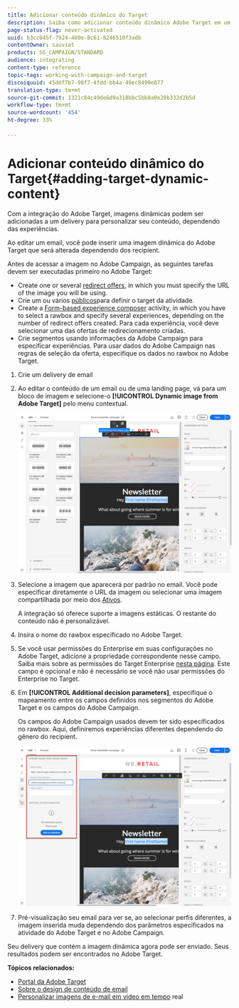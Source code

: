 ```yaml
---
title: Adicionar conteúdo dinâmico do Target
description: Saiba como adicionar conteúdo dinâmico Adobe Target em um de seus delivery Adobe Campaign.
page-status-flag: never-activated
uuid: b3cc045f-7924-480e-8c61-8246510f3adb
contentOwner: sauviat
products: SG_CAMPAIGN/STANDARD
audience: integrating
content-type: reference
topic-tags: working-with-campaign-and-target
discoiquuid: 45ddf7b7-98f7-4fdd-bb4a-49ec8490e877
translation-type: tm+mt
source-git-commit: 1321c84c49de6d9a318bbc5bb8a0e28b332d2b5d
workflow-type: tm+mt
source-wordcount: '454'
ht-degree: 33%

---
```



# Adicionar conteúdo dinâmico do Target{#adding-target-dynamic-content}

Com a integração do Adobe Target, imagens dinâmicas podem ser adicionadas a um delivery para personalizar seu conteúdo, dependendo das experiências.

Ao editar um email, você pode inserir uma imagem dinâmica do Adobe Target que será alterada dependendo dos recipient.

Antes de acessar a imagem no Adobe Campaign, as seguintes tarefas devem ser executadas primeiro no Adobe Target:

* Create one or several [redirect offers](https://docs.adobe.com/content/help/en/target/using/experiences/offers/offer-redirect.html), in which you must specify the URL of the image you will be using.
* Crie um ou vários [públicos](https://docs.adobe.com/content/help/en/target/using/audiences/create-audiences/audiences.html)para definir o target da atividade.
* Create a [Form-based experience composer](https://docs.adobe.com/content/help/en/target/using/experiences/form-experience-composer.html) activity, in which you have to select a rawbox and specify several experiences, depending on the number of redirect offers created. Para cada experiência, você deve selecionar uma das ofertas de redirecionamento criadas.
* Crie segmentos usando informações da Adobe Campaign para especificar experiências. Para usar dados do Adobe Campaign nas regras de seleção da oferta, especifique os dados no rawbox no Adobe Target.

1. Crie um delivery de email
1. Ao editar o conteúdo de um email ou de uma landing page, vá para um bloco de imagem e selecione-o **[!UICONTROL Dynamic image from Adobe Target]** pelo menu contextual.

   ![](assets/tar_insert_dynamic_image.png)

1. Selecione a imagem que aparecerá por padrão no email. Você pode especificar diretamente o URL da imagem ou selecionar uma imagem compartilhada por meio dos [Ativos](../../integrating/using/working-with-campaign-and-assets-core-service.md).

   A integração só oferece suporte a imagens estáticas. O restante do conteúdo não é personalizável.

1. Insira o nome do rawbox especificado no Adobe Target.
1. Se você usar permissões do Enterprise em suas configurações no Adobe Target, adicione a propriedade correspondente nesse campo. Saiba mais sobre as permissões do Target Enterprise [nesta página](https://docs.adobe.com/content/help/en/target/using/administer/manage-users/enterprise/properties-overview.html). Este campo é opcional e não é necessário se você não usar permissões do Enterprise no Target.
1. Em **[!UICONTROL Additional decision parameters]**, especifique o mapeamento entre os campos definidos nos segmentos do Adobe Target e os campos do Adobe Campaign.

   Os campos do Adobe Campaign usados devem ter sido especificados no rawbox. Aqui, definiremos experiências diferentes dependendo do gênero do recipient.

   ![](assets/tar_additional_decisionning_parameters.png)

1. Pré-visualização seu email para ver se, ao selecionar perfis diferentes, a imagem inserida muda dependendo dos parâmetros especificados na atividade do Adobe Target e no Adobe Campaign.

Seu delivery que contém a imagem dinâmica agora pode ser enviado. Seus resultados podem ser encontrados no Adobe Target.

**Tópicos relacionados:**

* [Portal da Adobe Target](https://docs.adobe.com/content/help/pt-BR/target/using/integrate/campaign-and-target.html)
* [Sobre o design de conteúdo de email](../../designing/using/designing-content-in-adobe-campaign.md)
* [Personalizar imagens de e-mail em vídeo em tempo](https://helpx.adobe.com/marketing-cloud/how-to/email-marketing.html) real


